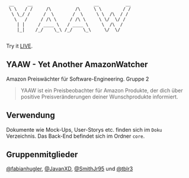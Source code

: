 ```
 __     __                       __          __
 \ \   / /     /\         /\     \ \        / /
  \ \_/ /     /  \       /  \     \ \  /\  / / 
   \   /     / /\ \     / /\ \     \ \/  \/ /  
    | |     / ____ \   / ____ \     \  /\  /   
    |_|    /_/    \_\ /_/    \_\     \/  \/    
                                               
```   
Try it [LIVE](https://www.yaaw.de/).

## YAAW -  Yet Another AmazonWatcher
Amazon Preiswächter für Software-Engineering. Gruppe 2
> YAAW ist ein Preisbeobachter für Amazon Produkte, der dich über positive Preisveränderungen deiner Wunschprodukte informiert.

## Verwendung
Dokumente wie Mock-Ups, User-Storys etc. finden sich im `Doku` Verzeichnis.
Das Back-End befindet sich im Ordner `core`. 

## Gruppenmitglieder

[@fabianhugler](https://github.com/fabianhugler), 
[@JavanXD](https://github.com/JavanXD), 
[@SmithJr95](https://github.com/SmithJr95) und
[@tblr3](https://github.com/tblr3)

